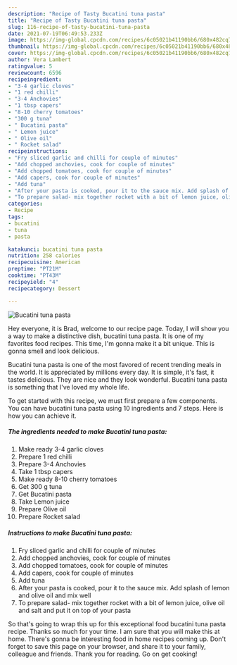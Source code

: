 ```yaml
---
description: "Recipe of Tasty Bucatini tuna pasta"
title: "Recipe of Tasty Bucatini tuna pasta"
slug: 116-recipe-of-tasty-bucatini-tuna-pasta
date: 2021-07-19T06:49:53.233Z
image: https://img-global.cpcdn.com/recipes/6c05021b41190bb6/680x482cq70/bucatini-tuna-pasta-recipe-main-photo.jpg
thumbnail: https://img-global.cpcdn.com/recipes/6c05021b41190bb6/680x482cq70/bucatini-tuna-pasta-recipe-main-photo.jpg
cover: https://img-global.cpcdn.com/recipes/6c05021b41190bb6/680x482cq70/bucatini-tuna-pasta-recipe-main-photo.jpg
author: Vera Lambert
ratingvalue: 5
reviewcount: 6596
recipeingredient:
- "3-4 garlic cloves"
- "1 red chilli"
- "3-4 Anchovies"
- "1 tbsp capers"
- "8-10 cherry tomatoes"
- "300 g tuna"
- " Bucatini pasta"
- " Lemon juice"
- " Olive oil"
- " Rocket salad"
recipeinstructions:
- "Fry sliced garlic and chilli for couple of minutes"
- "Add chopped anchovies, cook for couple of minutes"
- "Add chopped tomatoes, cook for couple of minutes"
- "Add capers, cook for couple of minutes"
- "Add tuna"
- "After your pasta is cooked, pour it to the sauce mix. Add splash of lemon and olive oil and mix well"
- "To prepare salad- mix together rocket with a bit of lemon juice, olive oil and salt and put it on top of your pasta"
categories:
- Recipe
tags:
- bucatini
- tuna
- pasta

katakunci: bucatini tuna pasta 
nutrition: 258 calories
recipecuisine: American
preptime: "PT21M"
cooktime: "PT43M"
recipeyield: "4"
recipecategory: Dessert

---
```



![Bucatini tuna pasta](https://img-global.cpcdn.com/recipes/6c05021b41190bb6/680x482cq70/bucatini-tuna-pasta-recipe-main-photo.jpg)

Hey everyone, it is Brad, welcome to our recipe page. Today, I will show you a way to make a distinctive dish, bucatini tuna pasta. It is one of my favorites food recipes. This time, I'm gonna make it a bit unique. This is gonna smell and look delicious.



Bucatini tuna pasta is one of the most favored of recent trending meals in the world. It is appreciated by millions every day. It is simple, it's fast, it tastes delicious. They are nice and they look wonderful. Bucatini tuna pasta is something that I've loved my whole life.


To get started with this recipe, we must first prepare a few components. You can have bucatini tuna pasta using 10 ingredients and 7 steps. Here is how you can achieve it.

<!--inarticleads1-->

##### The ingredients needed to make Bucatini tuna pasta:

1. Make ready 3-4 garlic cloves
1. Prepare 1 red chilli
1. Prepare 3-4 Anchovies
1. Take 1 tbsp capers
1. Make ready 8-10 cherry tomatoes
1. Get 300 g tuna
1. Get  Bucatini pasta
1. Take  Lemon juice
1. Prepare  Olive oil
1. Prepare  Rocket salad




<!--inarticleads2-->

##### Instructions to make Bucatini tuna pasta:

1. Fry sliced garlic and chilli for couple of minutes
1. Add chopped anchovies, cook for couple of minutes
1. Add chopped tomatoes, cook for couple of minutes
1. Add capers, cook for couple of minutes
1. Add tuna
1. After your pasta is cooked, pour it to the sauce mix. Add splash of lemon and olive oil and mix well
1. To prepare salad- mix together rocket with a bit of lemon juice, olive oil and salt and put it on top of your pasta




So that's going to wrap this up for this exceptional food bucatini tuna pasta recipe. Thanks so much for your time. I am sure that you will make this at home. There's gonna be interesting food in home recipes coming up. Don't forget to save this page on your browser, and share it to your family, colleague and friends. Thank you for reading. Go on get cooking!
